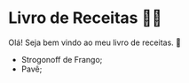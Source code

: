 # Livro de Receitas :man_cook:

Olá! Seja bem vindo ao meu livro de receitas. :star2:

- Strogonoff de Frango;
- Pavê;

